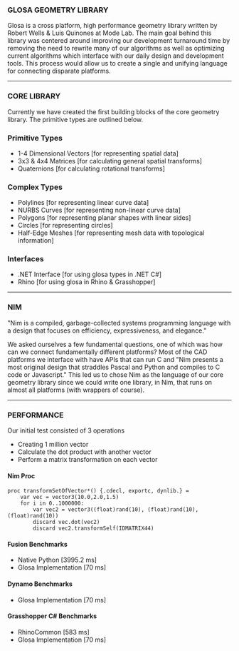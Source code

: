 ### GLOSA GEOMETRY LIBRARY ###
Glosa is a cross platform, high performance geometry library written by Robert Wells & Luis Quinones at Mode Lab. The main goal behind this library was centered around improving our development turnaround time by removing the need to rewrite many of our algorithms as well as optimizing current algorithms which interface with our daily design and development tools. This process would allow us to create a single and unifying language for connecting disparate platforms.

--------------------------------------------------------------

### CORE LIBRARY ###
Currently we have created the first building blocks of the core geometry library. The primitive types are outlined below.

### Primitive Types ###
* 1-4 Dimensional Vectors [for representing spatial data]
* 3x3 & 4x4 Matrices [for calculating general spatial transforms]
* Quaternions [for calculating rotational transforms]

### Complex Types ###
* Polylines [for representing linear curve data]
* NURBS Curves [for representing non-linear curve data]
* Polygons [for representing planar shapes with linear sides]
* Circles [for representing circles]
* Half-Edge Meshes [for representing mesh data with topological information]

### Interfaces ###
* .NET Interface [for using glosa types in .NET C#]
* Rhino [for using glosa in Rhino & Grasshopper]

--------------------------------------------------------------

### NIM ###
"Nim is a compiled, garbage-collected systems programming language with a design that focuses on efficiency, expressiveness, and elegance." 

We asked ourselves a few fundamental questions, one of which was how can we connect fundamentally different platforms? Most of the CAD platforms we interface with have APIs that can run C and "Nim presents a most original design that straddles Pascal and Python and compiles to C code or Javascript." This led us to chose Nim as the language of our core geometry library since we could write one library, in Nim, that runs on almost all platforms (with wrappers of course).

--------------------------------------------------------------

### PERFORMANCE ###
Our initial test consisted of 3 operations
* Creating 1 million vector
* Calculate the dot product with another vector
* Perform a matrix transformation on each vector

#### Nim Proc #### 
``` 
proc transformSetOfVector*() {.cdecl, exportc, dynlib.} = 
	var vec = vector3(10.0,2.0,1.5)
	for i in 0..1000000:
		var vec2 = vector3((float)rand(10), (float)rand(10), (float)rand(10))
		discard vec.dot(vec2)
		discard vec2.transformSelf(IDMATRIX44)
```

#### Fusion Benchmarks #### 
* Native Python [3995.2 ms]
* Glosa Implementation [70 ms]

#### Dynamo Benchmarks ####
* Glosa Implementation [70 ms]

#### Grasshopper C# Benchmarks ####
* RhinoCommon [583 ms]
* Glosa Implementation [70 ms]
